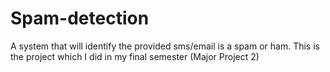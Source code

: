 # Spam-detection
A system that will identify the provided sms/email is a spam or ham. This is the project which I did in my final semester (Major Project 2)
